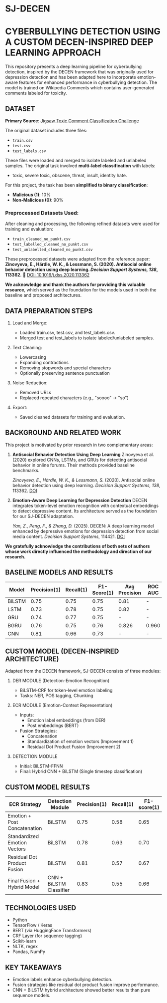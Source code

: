 # SJ-DECEN 
CYBERBULLYING DETECTION USING A CUSTOM DECEN-INSPIRED DEEP LEARNING APPROACH
==============================================================================

This repository presents a deep learning pipeline for cyberbullying detection,
inspired by the DECEN framework that was originally used for depression detection and has been adapted here to incorporate emotion-aware features for enhanced performance in cyberbullying detection. The model is trained on Wikipedia Comments which contains user-generated comments labeled for toxicity. 

DATASET
-------
**Primary Source**: [Jigsaw Toxic Comment Classification Challenge](https://www.kaggle.com/competitions/jigsaw-toxic-comment-classification-challenge/data)

The original dataset includes three files:

* `train.csv`
* `test.csv`
* `test_labels.csv`

These files were loaded and merged to isolate labeled and unlabeled samples. The original task involved **multi-label classification** with labels:

* toxic, severe toxic, obscene, threat, insult, identity hate.

For this project, the task has been **simplified to binary classification**:

* **Malicious (1)**: 10%
* **Non-Malicious (0)**: 90%
  
### Preprocessed Datasets Used:

After cleaning and processing, the following refined datasets were used for training and evaluation:

* `train_cleaned_no_punkt.csv`
* `test_labelled_cleaned_no_punkt.csv`
* `test_unlabelled_cleaned_no_punkt.csv`

These preprocessed datasets were adapted from the reference paper:
**Zinovyeva, E., Härdle, W. K., & Lessmann, S. (2020). Antisocial online behavior detection using deep learning. *Decision Support Systems, 138*, 113362.**
🔗 [DOI: 10.1016/j.dss.2020.113362](https://doi.org/10.1016/j.dss.2020.113362)

**We acknowledge and thank the authors for providing this valuable resource**, which served as the foundation for the models used in both the baseline and proposed architectures.



  
DATA PREPARATION STEPS
-----------------------
1. Load and Merge:
   - Loaded train.csv, test.csv, and test_labels.csv.
   - Merged test and test_labels to isolate labeled/unlabeled samples.

2. Text Cleaning:
   - Lowercasing
   - Expanding contractions
   - Removing stopwords and special characters
   - Optionally preserving sentence punctuation

3. Noise Reduction:
   - Removed URLs
   - Replaced repeated characters (e.g., "soooo" -> "so")

4. Export:
   - Saved cleaned datasets for training and evaluation.

BACKGROUND AND RELATED WORK
---------------------------
This project is motivated by prior research in two complementary areas:
1. **Antisocial Behavior Detection Using Deep Learning**
   Zinovyeva et al. (2020) explored CNNs, LSTMs, and GRUs for detecting antisocial behavior in online forums. Their methods provided baseline benchmarks.

   *Zinovyeva, E., Härdle, W. K., & Lessmann, S.* (2020). Antisocial online behavior detection using deep learning. *Decision Support Systems, 138*, 113362.
   [DOI](https://doi.org/10.1016/j.dss.2020.113362)

3. **Emotion-Aware Deep Learning for Depression Detection**
   DECEN integrates token-level emotion recognition with contextual embeddings to detect depressive content. Its architecture served as the foundation for our SJ-DECEN adaptation.
   
   *Yan, Z., Peng, F., & Zhang, D.* (2025). DECEN: A deep learning model enhanced by depressive emotions for depression detection from social media content. *Decision Support Systems*, 114421.
   [DOI](https://doi.org/10.1016/j.dss.2025.114421)

**We gratefully acknowledge the contributions of both sets of authors whose work directly influenced the methodology and direction of our research.**

BASELINE MODELS AND RESULTS
---------------------------
Model     | Precision(1) | Recall(1) | F1-Score(1) | Avg Precision | ROC AUC
--------- | -------------| ----------| ------------| --------------|---------
BiLSTM    |     0.75     |   0.75    |    0.75     |     0.81      |    -
LSTM      |     0.73     |   0.78    |    0.75     |     0.82      |    -
GRU       |     0.74     |   0.77    |    0.75     |       -       |    -
BGRU      |     0.76     |   0.75    |    0.76     |     0.826     |  0.960
CNN       |     0.81     |   0.66    |    0.73     |       -       |    -

CUSTOM MODEL (DECEN-INSPIRED ARCHITECTURE)
------------------------------------------
Adapted from the DECEN framework, SJ-DECEN consists of three modules:

1. DER MODULE (Detection-Emotion Recognition)
   - BiLSTM-CRF for token-level emotion labeling
   - Tasks: NER, POS tagging, Chunking

2. ECR MODULE (Emotion-Context Representation)
   - Inputs: 
     * Emotion label embeddings (from DER)
     * Post embeddings (BERT)
   - Fusion Strategies:
     * Concatenation
     * Standardization of emotion vectors (Improvement 1)
     * Residual Dot Product Fusion (Improvement 2)

3. DETECTION MODULE
   - Initial: BiLSTM-FFNN
   - Final: Hybrid CNN + BiLSTM (Single timestep classification)

CUSTOM MODEL RESULTS
--------------------
ECR Strategy                  | Detection Module      | Precision(1) | Recall(1) | F1-score(1)
-----------------------------|------------------------|--------------|-----------|-------------
Emotion + Post Concatenation | BiLSTM                 |     0.75     |   0.58    |     0.65
Standardized Emotion Vectors| BiLSTM                |     0.78     |   0.63    |     0.70
Residual Dot Product Fusion | BiLSTM                |     0.81     |   0.57    |     0.67
Final Fusion + Hybrid Model   | CNN + BiLSTM Classifier|    0.83     |   0.55    |     0.66

TECHNOLOGIES USED
-----------------
- Python
- TensorFlow / Keras
- BERT (via HuggingFace Transformers)
- CRF Layer (for sequence tagging)
- Scikit-learn
- NLTK, regex
- Pandas, NumPy

KEY TAKEAWAYS
-------------
- Emotion labels enhance cyberbullying detection.
- Fusion strategies like residual dot product fusion improve performance.
- CNN + BiLSTM hybrid architecture showed better results than pure sequence models.

